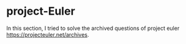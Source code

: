 # project-Euler
  In this section, I tried to solve the archived questions of project euler https://projecteuler.net/archives.
